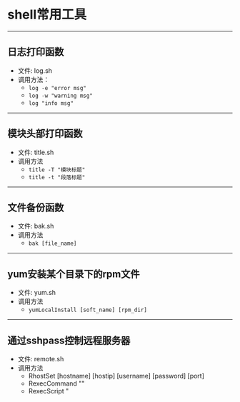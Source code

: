 # shell常用工具

---

## 日志打印函数

- 文件: log.sh
- 调用方法：
  - `log -e "error msg"`
  - `log -w "warning msg"`
  - `log "info msg"`
  
---

## 模块头部打印函数

- 文件: title.sh
- 调用方法
  - `title -T "模块标题"`
  - `title -t "段落标题"`

---

## 文件备份函数

- 文件: bak.sh
- 调用方法
  - `bak [file_name]`

---

## yum安装某个目录下的rpm文件

- 文件: yum.sh
- 调用方法
  - `yumLocalInstall [soft_name] [rpm_dir]`

---

## 通过sshpass控制远程服务器
- 文件: remote.sh
- 调用方法
    - RhostSet [hostname] [hostip] [username] [password] [port]
    - RexecCommand "<command>"
    - RexecScript "<script path>"
    - RcopyFile "<local path>" "<target path>"